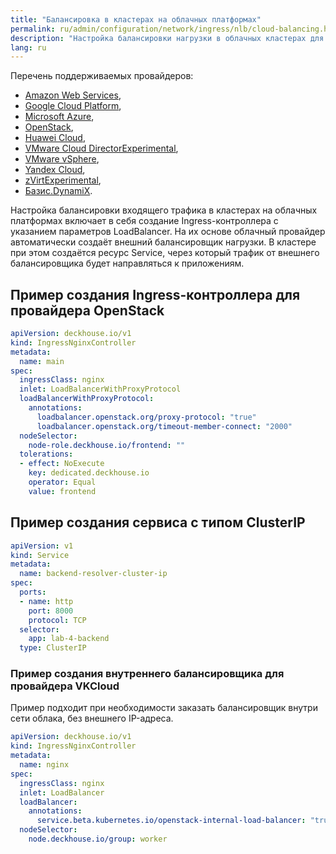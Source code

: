 ```yaml
---
title: "Балансировка в кластерах на облачных платформах"
permalink: ru/admin/configuration/network/ingress/nlb/cloud-balancing.html
description: "Настройка балансировки нагрузки в облачных кластерах для платформы Deckhouse Kubernetes Platform. Интеграция с балансировщиками AWS, GCP, Azure и настройка облачной балансировки нагрузки."
lang: ru
---
```


Перечень поддерживаемых провайдеров:

* [Amazon Web Services](https://aws.amazon.com/),
* [Google Cloud Platform](https://cloud.google.com/),
* [Microsoft Azure](https://azure.microsoft.com/),
* [OpenStack](https://www.openstack.org/),
* [Huawei Cloud](https://cloud.huawei.com/),
* [VMware Cloud DirectorExperimental](https://www.vmware.com/products/cloud-infrastructure/cloud-director),
* [VMware vSphere](https://www.vmware.com/products/cloud-infrastructure/vsphere),
* [Yandex Cloud](https://yandex.cloud/),
* [zVirtExperimental](https://www.orionsoft.ru/zvirt),
* [Базис.DynamiX](https://basistech.ru/products/dynamix).

Настройка балансировки входящего трафика в кластерах на облачных платформах включает в себя создание Ingress-контроллера с указанием параметров LoadBalancer.
На их основе облачный провайдер автоматически создаёт внешний балансировщик нагрузки.
В кластере при этом создаётся ресурс Service, через который трафик от внешнего балансировщика будет направляться к приложениям.

## Пример создания Ingress-контроллера для провайдера OpenStack

```yaml
apiVersion: deckhouse.io/v1
kind: IngressNginxController
metadata:
  name: main
spec:
  ingressClass: nginx
  inlet: LoadBalancerWithProxyProtocol
  loadBalancerWithProxyProtocol:
    annotations:
      loadbalancer.openstack.org/proxy-protocol: "true"
      loadbalancer.openstack.org/timeout-member-connect: "2000"
  nodeSelector:
    node-role.deckhouse.io/frontend: ""
  tolerations:
  - effect: NoExecute
    key: dedicated.deckhouse.io
    operator: Equal
    value: frontend
```

## Пример создания сервиса с типом ClusterIP

```yaml
apiVersion: v1
kind: Service
metadata:
  name: backend-resolver-cluster-ip
spec:
  ports:
  - name: http
    port: 8000
    protocol: TCP
  selector:
    app: lab-4-backend
  type: ClusterIP
```

### Пример создания внутреннего балансировщика для провайдера VKCloud 

Пример подходит при необходимости заказать балансировщик внутри сети облака, без внешнего IP-адреса.

```yaml
apiVersion: deckhouse.io/v1
kind: IngressNginxController
metadata:
  name: nginx
spec:
  ingressClass: nginx
  inlet: LoadBalancer
  loadBalancer:
    annotations:
      service.beta.kubernetes.io/openstack-internal-load-balancer: "true"
  nodeSelector:
    node.deckhouse.io/group: worker
```